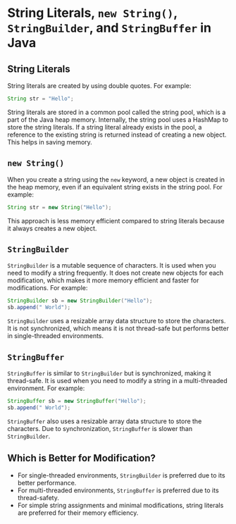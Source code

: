# String Literals, `new String()`, `StringBuilder`, and `StringBuffer` in Java

## String Literals

String literals are created by using double quotes. For example:
```java
String str = "Hello";
```
String literals are stored in a common pool called the string pool, which is a part of the Java heap memory. Internally, the string pool uses a HashMap to store the string literals. If a string literal already exists in the pool, a reference to the existing string is returned instead of creating a new object. This helps in saving memory.

## `new String()`

When you create a string using the `new` keyword, a new object is created in the heap memory, even if an equivalent string exists in the string pool. For example:
```java
String str = new String("Hello");
```
This approach is less memory efficient compared to string literals because it always creates a new object.

## `StringBuilder`

`StringBuilder` is a mutable sequence of characters. It is used when you need to modify a string frequently. It does not create new objects for each modification, which makes it more memory efficient and faster for modifications. For example:
```java
StringBuilder sb = new StringBuilder("Hello");
sb.append(" World");
```
`StringBuilder` uses a resizable array data structure to store the characters. It is not synchronized, which means it is not thread-safe but performs better in single-threaded environments.

## `StringBuffer`

`StringBuffer` is similar to `StringBuilder` but is synchronized, making it thread-safe. It is used when you need to modify a string in a multi-threaded environment. For example:
```java
StringBuffer sb = new StringBuffer("Hello");
sb.append(" World");
```
`StringBuffer` also uses a resizable array data structure to store the characters. Due to synchronization, `StringBuffer` is slower than `StringBuilder`.

## Which is Better for Modification?

- For single-threaded environments, `StringBuilder` is preferred due to its better performance.
- For multi-threaded environments, `StringBuffer` is preferred due to its thread-safety.
- For simple string assignments and minimal modifications, string literals are preferred for their memory efficiency.
